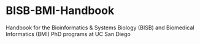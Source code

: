 # BISB-BMI-Handbook
Handbook for the Bioinformatics &amp; Systems Biology (BISB) and Biomedical Informatics (BMI) PhD programs at UC San Diego
